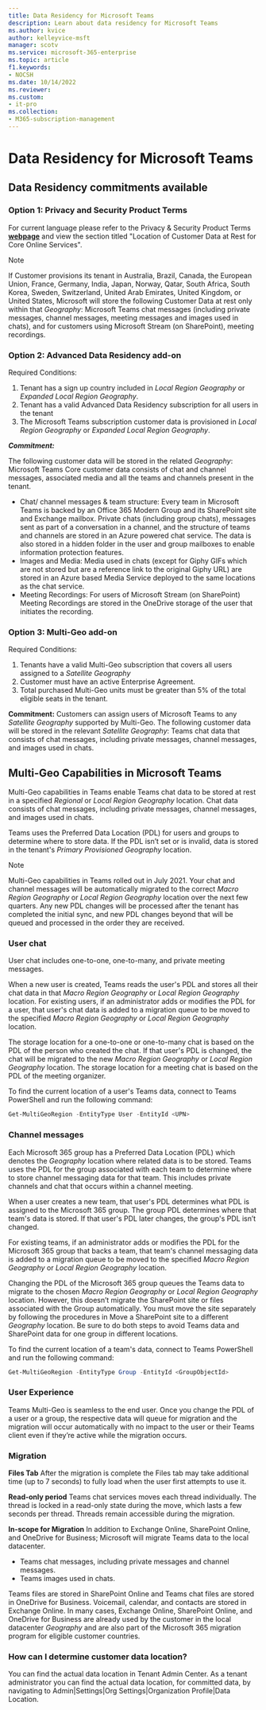 ```yaml
---
title: Data Residency for Microsoft Teams
description: Learn about data residency for Microsoft Teams
ms.author: kvice
author: kelleyvice-msft
manager: scotv
ms.service: microsoft-365-enterprise
ms.topic: article
f1.keywords:
- NOCSH
ms.date: 10/14/2022
ms.reviewer: 
ms.custom:
- it-pro
ms.collection:
- M365-subscription-management
---
```


# Data Residency for Microsoft Teams

## Data Residency commitments available

### Option 1: Privacy and Security Product Terms

For current language please refer to the Privacy & Security Product Terms <a href="https://www.microsoft.com/licensing/terms/product/PrivacyandSecurityTerms/all" target="_blank">**webpage**</a> and view the section titled "Location of Customer Data at Rest for Core Online Services".

>[!NOTE]
>If Customer provisions its tenant in Australia, Brazil, Canada, the European Union, France, Germany, India, Japan, Norway, Qatar, South Africa, South Korea, Sweden, Switzerland, United Arab Emirates, United Kingdom, or United States, Microsoft will store the following Customer Data at rest only within that _Geography_: Microsoft Teams chat messages (including private messages, channel messages, meeting messages and images used in chats), and for customers using Microsoft Stream (on SharePoint), meeting recordings.

### Option 2: Advanced Data Residency add-on

Required Conditions:

1. Tenant has a sign up country included in _Local Region Geography_ or _Expanded Local Region Geography_.
1. Tenant has a valid Advanced Data Residency subscription for all users in the tenant
1. The Microsoft Teams subscription customer data is provisioned in _Local Region Geography_ or _Expanded Local Region Geography_.

***Commitment:***

The following customer data will be stored in the related _Geography_:
Microsoft Teams Core customer data consists of chat and channel messages, associated media and all the teams and channels present in the tenant.

- Chat/ channel messages & team structure: Every team in Microsoft Teams is backed by an Office 365 Modern Group and its SharePoint site and Exchange mailbox. Private chats (including group chats), messages sent as part of a conversation in a channel, and the structure of teams and channels are stored in an Azure powered chat service. The data is also stored in a hidden folder in the user and group mailboxes to enable information protection features.  
- Images and Media: Media used in chats (except for Giphy GIFs which are not stored but are a reference link to the original Giphy URL) are stored in an Azure based Media Service deployed to the same locations as the chat service.
- Meeting Recordings: For users of Microsoft Stream (on SharePoint) Meeting Recordings are stored in the OneDrive storage of the user that initiates the recording. 

### Option 3: Multi-Geo add-on

Required Conditions:

1. Tenants have a valid Multi-Geo subscription that covers all users assigned to a _Satellite Geography_
1. Customer must have an active Enterprise Agreement.
1. Total purchased Multi-Geo units must be greater than 5% of the total eligible seats in the tenant.

**Commitment:**
Customers can assign users of Microsoft Teams to any _Satellite Geography_ supported by Multi-Geo. The following customer data will be stored in the relevant _Satellite Geography_: Teams chat data that consists of chat messages, including private messages, channel messages, and images used in chats.

## Multi-Geo Capabilities in Microsoft Teams

Multi-Geo capabilities in Teams enable Teams chat data to be stored at rest in a specified *Regional* or _Local Region Geography_ location. Chat data consists of chat messages, including private messages, channel messages, and images used in chats.

Teams uses the Preferred Data Location (PDL) for users and groups to determine where to store data. If the PDL isn’t set or is invalid, data is stored in the tenant's _Primary Provisioned Geography_ location.

>[!NOTE]
>Multi-Geo capabilities in Teams rolled out in July 2021. Your chat and channel messages will be automatically migrated to the correct _Macro Region Geography_ or _Local Region Geography_ location over the next few quarters. Any new PDL changes will be processed after the tenant has completed the initial sync, and new PDL changes beyond that will be queued and processed in the order they are received.

### User chat

User chat includes one-to-one, one-to-many, and private meeting messages.

When a new user is created, Teams reads the user's PDL and stores all their chat data in that _Macro Region Geography_ or _Local Region Geography_ location.
For existing users, if an administrator adds or modifies the PDL for a user, that user's chat data is added to a migration queue to be moved to the specified _Macro Region Geography_ or _Local Region Geography_ location.

The storage location for a one-to-one or one-to-many chat is based on the PDL of the person who created the chat. If that user's PDL is changed, the chat will be migrated to the new _Macro Region Geography_ or _Local Region Geography_ location. The storage location for a meeting chat is based on the PDL of the meeting organizer.

To find the current location of a user's Teams data, connect to Teams PowerShell and run the following command:

```PowerShell
Get-MultiGeoRegion -EntityType User -EntityId <UPN>
```

### Channel messages

Each Microsoft 365 group has a Preferred Data Location (PDL) which denotes the _Geography_ location where related data is to be stored. Teams uses the PDL for the group associated with each team to determine where to store channel messaging data for that team. This includes private channels and chat that occurs within a channel meeting.

When a user creates a new team, that user's PDL determines what PDL is assigned to the Microsoft 365 group. The group PDL determines where that team's data is stored. If that user's PDL later changes, the group's PDL isn’t changed.

For existing teams, if an administrator adds or modifies the PDL for the Microsoft 365 group that backs a team, that team's channel messaging data is added to a migration queue to be moved to the specified _Macro Region Geography_ or _Local Region Geography_ location.

Changing the PDL of the Microsoft 365 group queues the Teams data to migrate to the chosen _Macro Region Geography_ or _Local Region Geography_ location. However, this doesn’t migrate the SharePoint site or files associated with the Group automatically. You must move the site separately by following the procedures in Move a SharePoint site to a different _Geography_ location. Be sure to do both steps to avoid Teams data and SharePoint data for one group in different locations.

To find the current location of a team's data, connect to Teams PowerShell and run the following command:

```PowerShell
Get-MultiGeoRegion -EntityType Group -EntityId <GroupObjectId>
```

### User Experience

Teams Multi-Geo is seamless to the end user. Once you change the PDL of a user or a group, the respective data will queue for migration and the migration will occur automatically with no impact to the user or their Teams client even if they’re active while the migration occurs.

### Migration 

**Files Tab**
After the migration is complete the Files tab may take additional time (up to 7 seconds) to fully load when the user first attempts to use it.

**Read-only period**
Teams chat services moves each thread individually. The thread is locked in a read-only state during the move, which lasts a few seconds per thread. Threads remain accessible during the migration.

**In-scope for Migration**
In addition to Exchange Online, SharePoint Online, and OneDrive for Business; Microsoft will migrate Teams data to the local datacenter.

- Teams chat messages, including private messages and channel messages.
- Teams images used in chats.

Teams files are stored in SharePoint Online and Teams chat files are stored in OneDrive for Business. Voicemail, calendar, and contacts are stored in Exchange Online. In many cases, Exchange Online, SharePoint Online, and OneDrive for Business are already used by the customer in the local datacenter _Geography_ and are also part of the Microsoft 365 migration program for eligible customer countries.

### How can I determine customer data location?
You can find the actual data location in Tenant Admin Center.  As a tenant administrator you can find the actual data location, for committed data,  by navigating to Admin|Settings|Org Settings|Organization Profile|Data Location. 
